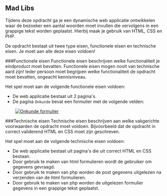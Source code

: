 ## Mad Libs
Tijdens deze opdracht ga je een dynamische web applicatie ontwikkelen waar de bezoeker een aantal woorden moet invullen die vervolgens in een grappige tekst worden geplaatst. Hierbij maak je gebruik van HTML, CSS en PHP.

De opdracht bestaat uit twee type eisen, functionele eisen en technische eisen. Je moet aan alle deze eisen voldoen!

###Functionele eisen
Functionele eisen beschrijven welke functionaliteit je eindproduct moet bevatten. Functionele eisen mogen nooit van technische aard zijn! Ieder persoon moet begrijpen welke functionaliteit de opdracht moet bevatten, ongeacht kennisniveau.

Het spel moet aan de volgende functionele eisen voldoen:
* De web applicatie bestaat uit 2 pagina's.
* De pagina `Onkunde` bevat een formulier met de volgende velden:

&nbsp;&nbsp;&nbsp;&nbsp;&nbsp;&nbsp;&nbsp;&nbsp;[![Onkunde formulier](https://trello-attachments.s3.amazonaws.com/560a99563ed1beef865effa7/150x132/74bc8636908c511df7d095dd22d41e45/upload_29_9_2015_at_16_06_11.png)](https://trello-attachments.s3.amazonaws.com/560a99563ed1beef865effa7/591x522/83e2ce3ecd971b0299eb85af6e1161ad/upload_29_9_2015_at_16_06_11.png)

###Technische eisen
Technische eisen beschrijven aan welke vakgerichte voorwaarden de opdracht moet voldoen. Bijvoorbeeld dat de opdracht in correct validerend HTML en CSS moet zijn geschreven. 

Het spel moet aan de volgende technische eisen voldoen:
* De web applicatie bestaat uit pagina's die uit correct HTML en CSS bestaan.
* Door gebruik te maken van html formulieren wordt de gebruiker om gegevens gevraagd.
* Door gebruik te maken van php worden de post gegevens uitgelezen na verzenden van de html formulieren.
* Door gebruik te maken van php worden de uitgelezen formulier gegevens in een grappige tekst geplaatst.
